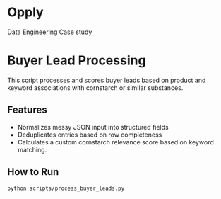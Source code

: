 # Opply
Data Engineering Case study

# Buyer Lead Processing

This script processes and scores buyer leads based on product and keyword associations with cornstarch or similar substances.

## Features

- Normalizes messy JSON input into structured fields
- Deduplicates entries based on row completeness
- Calculates a custom cornstarch relevance score based on keyword matching.

## How to Run

```bash
python scripts/process_buyer_leads.py
